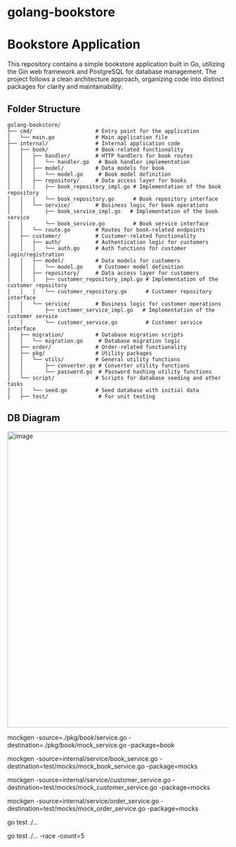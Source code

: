 # golang-bookstore

# Bookstore Application

This repository contains a simple bookstore application built in Go, utilizing the Gin web framework and PostgreSQL for database management. The project follows a clean architecture approach, organizing code into distinct packages for clarity and maintainability.

## Folder Structure

```plaintext
golang-bookstore/
├── cmd/                    # Entry point for the application
│   └── main.go             # Main application file
├── internal/               # Internal application code
│   ├── book/               # Book-related functionality
│   │   ├── handler/        # HTTP handlers for book routes
│   │   │   └── handler.go   # Book handler implementation
│   │   ├── model/          # Data models for book
│   │   │   └── model.go     # Book model definition
│   │   ├── repository/     # Data access layer for books
│   │   │   ├── book_repository_impl.go # Implementation of the book repository
│   │   │   └── book_repository.go      # Book repository interface
│   │   └── service/        # Business logic for book operations
│   │       ├── book_service_impl.go   # Implementation of the book service
│   │       └── book_service.go         # Book service interface
│   │   └── route.go        # Routes for book-related endpoints
│   ├── customer/           # Customer-related functionality
│   │   ├── auth/           # Authentication logic for customers
│   │   │   └── auth.go     # Auth functions for customer login/registration
│   │   ├── model/          # Data models for customers
│   │   │   └── model.go     # Customer model definition
│   │   ├── repository/     # Data access layer for customers
│   │   │   ├── customer_repository_impl.go # Implementation of the customer repository
│   │   │   └── customer_repository.go      # Customer repository interface
│   │   └── service/        # Business logic for customer operations
│   │       ├── customer_service_impl.go   # Implementation of the customer service
│   │       └── customer_service.go         # Customer service interface
│   ├── migration/          # Database migration scripts
│   │   └── migration.go     # Database migration logic
│   ├── order/              # Order-related functionality
│   ├── pkg/                # Utility packages
│   │   └── utils/          # General utility functions
│   │       ├── converter.go # Converter utility functions
│   │       └── password.go  # Password hashing utility functions
│   └── script/             # Scripts for database seeding and other tasks
│   │   └── seed.go         # Seed database with initial data
│   ├── test/                # For unit testing
```

## DB Diagram

<img width="672" alt="image" src="https://github.com/user-attachments/assets/297ffc1e-72c3-4156-9fe1-9b33ceb5dae0">

mockgen -source=./pkg/book/service.go -destination=./pkg/book/mock_service.go -package=book

mockgen -source=internal/service/book_service.go -destination=test/mocks/mock_book_service.go -package=mocks

mockgen -source=internal/service/customer_service.go -destination=test/mocks/mock_customer_service.go -package=mocks

mockgen -source=internal/service/order_service.go -destination=test/mocks/mock_order_service.go -package=mocks

go test ./...

go test ./... -race -count=5
